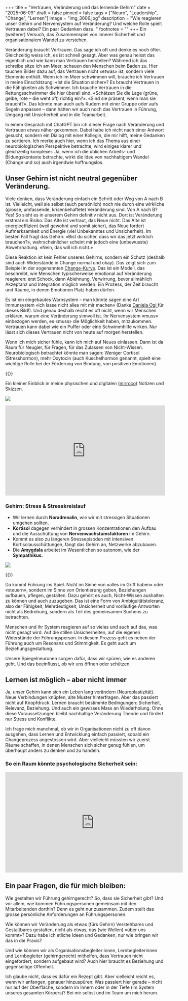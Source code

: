 +++
title = "Vertrauen, Veränderung und das lernende Gehirn"
date = "2025-06-09"
draft = false
pinned = false
tags = ["Neuro", "Leadership", "Change", "Lernen"]
image = "img_3006.jpg"
description = "Wie reagieren unser Gehirn und Nervensystem auf Veränderung? Und welche Rolle spielt Vertrauen dabei? Ein paar Gedanken dazu. "
footnotes = ""
+++
Ein (weiterer) Versuch, das Zusammenspiel von innerer Sicherheit und organisationalem Wandel zu verstehen.

Veränderung braucht Vertrauen. Das sage ich oft und denke es noch öfter. Gleichzeitig weiss ich, es ist schnell gesagt. Aber was genau heisst das eigentlich und wie kann man Vertrauen herstellen? Während ich das schreibe sitze ich am Meer, schauen den Menschen beim Baden zu. Hier tauchen Bilder dazu auf, das Vertrauen nicht «etwas» ist, sondern viele Elemente enthält. Wenn ich im Meer schwimmen will, brauche ich Vertrauen in meine Einschätzung: «Ist die Situation sicher»? Es braucht Vertrauen in die Fähigkeiten als Schwimmer. Ich brauche Vertrauen in die Rettungsschwimmer die hier überall sind. «Schätzen Sie die Lage (grüne, gelbe, rote – die weht oft) richtig ein?». «Sind sie präsent, wenn man sie braucht?». Das könnte man auch aufs Rudern mit einer Gruppe oder aufs Segeln anpassen – dann hätten wir auch noch das Vertrauen in Führung, Umgang mit Unsicherheit und in die Teamarbeit.  

In einem Gespräch mit ChatGPT bin ich dieser Frage nach Veränderung und Vertrauen etwas näher gekommen. Dabei habe ich nicht nach einer Antwort gesucht, sondern ein Dialog mit einer Kollegin, die mir hilft, meine Gedanken zu sortieren. Ich merke auch hier, wenn ich das Thema aus einer neurobiologischen Perspektive betrachte, wird einiges klarer und gleichzeitig komplexer. Ja, wenn ich die üblichen Arbeits- und Bildungskontexte betrachte, wirkt die Idee von nachhaltigem Wandel (Change und so) auch irgendwie hoffnungslos. 

## Unser Gehirn ist nicht neutral gegenüber Veränderung.

Viele denken, dass Veränderung einfach ein Schritt oder Weg von A nach B ist. Vielleicht, weil sie selbst (auch persönlich) noch nie durch eine wirkliche (grosse, umfassende, krisenbehaftete) Veränderung sind. Von A nach B? Yes! So sieht es in unserem Gehirn definitiv nicht aus. Dort ist Veränderung erstmal ein Risiko. Das Alte ist vertraut, das Neue nicht. Das Alte ist energieeffizient (weil gewohnt und somit sicher), das Neue fordert Aufmerksamkeit und Energie (viel Unbekanntes und Unsicherheit). Im besten Fall fragt das Gehirn: «Bist du sicher, dass wir das jetzt wirklich brauchen?», wahrscheinlicher scheint mir jedoch eine (unbewusste) Abwehrhaltung. «Nein, das will ich nicht.»

Diese Reaktion ist kein Fehler unseres Gehirns, sondern ein Schutz (deshalb sind auch Widerstände in Change normal und okay). Das zeigt sich zum Beispiel in der sogenannten [Change-Kurve](https://www.bensblog.ch/change-management/). Das ist ein Modell, das beschreibt, wie Menschen typischerweise emotional auf Veränderung reagieren: erst Schock, dann Ablehnung, Verwirrung, bevor allmählich Akzeptanz und Integration möglich werden. Ein Prozess, der Zeit braucht und Räume, in denen Emotionen Platz haben dürfen.

Es ist ein eingebautes Warnsystem – man könnte sagen eine Art Immunsystem «ich lasse nicht alles mit mir machen» (Danke [Daniela Ogi ](https://www.3punkt-ogi.ch/)für dieses Bild!). Und genau deshalb reicht es oft nicht, wenn wir Menschen erklären, warum eine Veränderung sinnvoll ist. Ihr Nervensystem «muss» einbezogen werden, es «muss» die Möglichkeit haben, mitzukommen. Vertrauen kann dabei wie ein Puffer oder eine Schwimmhilfe wirken. Nur lässt sich dieses Vertrauen nicht von heute auf morgen herstellen. 

Wenn ich mich sicher fühle, kann ich mich auf Neues einlassen. Dann ist da Raum für Neugier, für Fragen, für das Zulassen von Nicht-Wissen. Neurobiologisch betrachtet könnte man sagen: Weniger Cortisol (Stresshormon), mehr Oxytocin (auch Kuschelhormon genannt, spielt eine wichtige Rolle bei der Förderung von Bindung, von positiven Emotionen). 

{{<box title="Aus meinem «Neuro» Lernprojekt">}}

Ein kleiner Einblick in meine physischen und digitalen ([mirroco](https://www.mirroco.ch)) Notizen und Skizzen.

![](notizen_oxytocin.jpg)

<div style="position: relative; padding-bottom: 56.25%; height: 0; overflow: hidden; max-width: 100%;">
  <iframe src="https://www.youtube.com/embed/Ikdq64kk1q0?si=i8eEXCOTkjjCHvWT" 
          title="YouTube video player"
          style="position: absolute; top: 0; left: 0; width: 100%; height: 100%;"
          frameborder="0"
          allow="accelerometer; autoplay; clipboard-write; encrypted-media; gyroscope; picture-in-picture; web-share"
          referrerpolicy="strict-origin-when-cross-origin"
          allowfullscreen>
  </iframe>
</div>

### Gehirn: Stress & Stresskreislauf

* Wir lernen durch **Noradrenalin**, wie wir mit stressigen Situationen umgehen sollten. 
* **Kortisol** dagegen verhindert in grossen Konzentrationen den Aufbau und die Ausschüttung von **Nervenwachstumsfaktoren** im Gehirn. 
* Kommt es also zu längeren Stressepisoden mit intensiven Kortisolausschüttungen, fängt das Gehirn an, Netzwerke abzubauen. 
* Die **Amygdala** arbeitet im Wesentlichen so autonom, wie der **Sympathikus.**



![](gehirn-stresskreislauf_skizze.jpg)

{{</box>}}

Da kommt Führung ins Spiel. Nicht im Sinne von «alles im Griff haben» oder «steuern», sondern im Sinne von Orientierung geben, Beziehungen aufbauen, pflegen, gestalten. Dazu gehört es auch, Nicht-Wissen aushalten zu können und auch zuzugeben. Das ist eine Form von Ambiguitätstoleranz, also der Fähigkeit, Mehrdeutigkeit, Unsicherheit und vorläufige Antworten nicht als Bedrohung, sondern als Teil des gemeinsamen Suchens zu betrachten. 

Menschen und ihr System reagieren auf so vieles und auch auf das, was nicht gesagt wird. Auf die stillen Unsicherheiten, auf die eigenen Widerstände der Führungsperson. In diesem Prozess geht es neben der Führung auch um Resonanz und Stimmigkeit. Es geht auch um Beziehungsgestaltung.

Unsere Spiegelneuronen sorgen dafür, dass wir spüren, wie es anderen geht. Und das beeinflusst, ob wir uns öffnen oder schützen.

## Lernen ist möglich – aber nicht immer

Ja, unser Gehirn kann sich ein Leben lang verändern (Neuroplastizität). Neue Verbindungen knüpfen, alte Muster hinterfragen. Aber das passiert nicht auf Knopfdruck. Lernen braucht bestimmte Bedingungen: Sicherheit, Relevanz, Beziehung. Und auch ein gewisses Mass an Wiederholung. Ohne diese Voraussetzungen bleibt nachhaltige Veränderung Theorie und fördert nur Stress und Konflikte. 

Ich frage mich manchmal, ob wir in Organisationen nicht zu oft davon ausgehen, dass Lernen und Entwicklung einfach passiert, sobald ein Changeprozess angestossen wird. Aber vielleicht müssten wir zuerst Räume schaffen, in denen Menschen sich sicher genug fühlen, um überhaupt anders zu denken und zu handeln.

### So ein Raum könnte psychologische Sicherheit sein: 

<iframe width="560" height="315" src="https://www.youtube.com/embed/eP6guvRt0U0?si=BlNm-Q4C6CwrangL" title="YouTube video player" frameborder="0" allow="accelerometer; autoplay; clipboard-write; encrypted-media; gyroscope; picture-in-picture; web-share" referrerpolicy="strict-origin-when-cross-origin" allowfullscreen></iframe>

## Ein paar Fragen, die für mich bleiben:

Wie gestalten wir Führung gehirngerecht? So, dass sie Sicherheit gibt? Und vor allem, wie kommen Führungspersonen gemeinsam mit den Mitarbeitenden dorthin? Denn es geht nur zusammen. Zudem stellt das grosse persönliche Anforderungen an Führungspersonen. 

Wie können wir Veränderung als etwas (fürs Gehirn) Verstehbares und Gestaltbares gestalten, nicht als etwas, das (wie Wellen) «über uns kommt»? Dazu habe ich etliche Ideen und Gedanken, nur wie bringen wir das in die Praxis? 

Und wie können wir als Organisationsbegleiter:innen, Lernbegleiterinnen und Lernbegleiter (gehirngerecht) mithelfen, dass Vertrauen nicht eingefordert, sondern aufgebaut wird? Auch hier braucht es Beziehung und gegenseitige Offenheit.  

Ich glaube nicht, dass es dafür ein Rezept gibt. Aber vielleicht reicht es, wenn wir anfangen, genauer hinzuspüren: Was passiert hier gerade – nicht nur auf der Oberfläche, sondern im Innern oder in der Tiefe (im System unseres gesamten Körpers)? Bei mir selbst und im Team um mich herum.